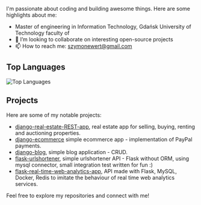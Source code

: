 I'm passionate about coding and building awesome things. Here are some highlights about me:

- Master of engineering in Information Technology, Gdańsk University of Technology faculty of 
- 👯 I’m looking to collaborate on interesting open-source projects
- 📫 How to reach me: [szymonewert@gmail.com](mailto:szymonewert@gmail.com)

## Top Languages

![Top Languages](https://github-readme-stats.vercel.app/api/top-langs/?username=ewerttrewe&layout=compact&theme=radical)

## Projects

Here are some of my notable projects:

- [django-real-estate-REST-app](https://github.com/ewerttrewe/fullstack-real-estate-app), real estate app for selling, buying, renting and auctioning properties.
- [django-ecommerce](https://github.com/ewerttrewe/django-ecommerce) simple ecommerce app - implementation of PayPal payments.
- [django-blog](https://github.com/ewerttrewe/django-blogapp), simple blog application - CRUD.
- [flask-urlshortener](https://github.com/ewerttrewe/flask-rest-url-shortener-api), simple urlshortener API - Flask without ORM, using mysql connector, small integration test written for fun :)
- [flask-real-time-web-analytics-app](https://github.com/ewerttrewe/flask-real-time-web-analytics), API made with Flask, MySQL, Docker, Redis to imitate the behaviour of real time web analytics services.

Feel free to explore my repositories and connect with me!

<!-- Add any additional sections or customizations as per your preference -->
